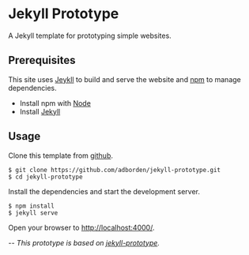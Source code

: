 # Jekyll Prototype

A Jekyll template for prototyping simple websites.


## Prerequisites

This site uses [Jeykll][jekyll-site] to build and serve the website
and [npm][npm-site] to manage dependencies.

- Install npm with [Node][node-download]
- Install [Jekyll][jekyll-site]


## Usage

Clone this template from [github][repo-url].

    $ git clone https://github.com/adborden/jekyll-prototype.git
    $ cd jekyll-prototype

Install the dependencies and start the development server.

    $ npm install
    $ jekyll serve

Open your browser to [http://localhost:4000/](http://localhost:4000/).


--
_This prototype is based on
[jekyll-prototype](https://github.com/adborden/jekyll-prototype)._


[jekyll-site]: https://jekyllrb.com/
[node-download]: https://nodejs.org/en/download/
[npm-site]: https://www.npmjs.com/
[repo-url]: https://github.com/adborden/jekyll-prototype
